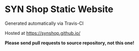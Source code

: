 # SYN Shop Static Website

Generated automatically via Travis-CI

Hosted at https://synshop.github.io/

**Please send pull requests to source repository, not this one!**
